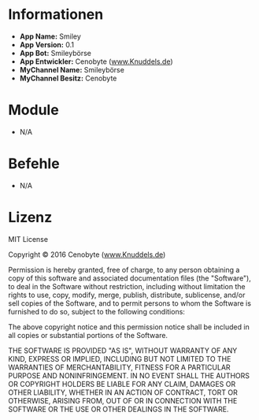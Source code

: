 # Informationen

* **App Name:** Smiley
* **App Version:** 0.1
* **App Bot:** Smileybörse
* **App Entwickler:** Cenobyte (www.Knuddels.de)
* **MyChannel Name:** Smileybörse
* **MyChannel Besitz:** Cenobyte


# Module

* N/A


# Befehle

* N/A


# Lizenz

MIT License

Copyright © 2016 Cenobyte (www.Knuddels.de)

Permission is hereby granted, free of charge, to any person obtaining a copy
of this software and associated documentation files (the "Software"), to deal
in the Software without restriction, including without limitation the rights
to use, copy, modify, merge, publish, distribute, sublicense, and/or sell
copies of the Software, and to permit persons to whom the Software is
furnished to do so, subject to the following conditions:

The above copyright notice and this permission notice shall be included in all
copies or substantial portions of the Software.

THE SOFTWARE IS PROVIDED "AS IS", WITHOUT WARRANTY OF ANY KIND, EXPRESS OR
IMPLIED, INCLUDING BUT NOT LIMITED TO THE WARRANTIES OF MERCHANTABILITY,
FITNESS FOR A PARTICULAR PURPOSE AND NONINFRINGEMENT. IN NO EVENT SHALL THE
AUTHORS OR COPYRIGHT HOLDERS BE LIABLE FOR ANY CLAIM, DAMAGES OR OTHER
LIABILITY, WHETHER IN AN ACTION OF CONTRACT, TORT OR OTHERWISE, ARISING FROM,
OUT OF OR IN CONNECTION WITH THE SOFTWARE OR THE USE OR OTHER DEALINGS IN THE
SOFTWARE.
